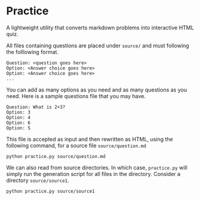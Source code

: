 # Practice
A lightweight utility that converts markdown problems into interactive HTML quiz.

All files containing questions are placed under `source/` and must following the
folllowing format.

```
Question: <question goes here>
Option: <Answer choice goes here>
Option: <Answer choice goes here>
...
```

You can add as many options as you need and as many questions as you need. Here
is a sample questions file that you may have.

```
Question: What is 2+3?
Option: 3
Option: 4
Option: 6
Option: 5
```
This file is accepted as input and then rewritten as HTML, using the following
command, for a source file `source/question.md`

```
python practice.py source/question.md
```

We can also read from source directories. In which case, `practice.py` will simply
run the generation script for all files in the directory. Consider a directory
`source/source1`.

```
python practice.py source/source1
```
